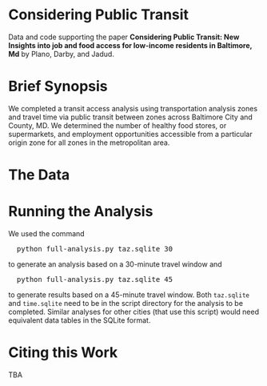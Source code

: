 Considering Public Transit
========================

Data and code supporting the paper **Considering Public Transit:  New Insights into job and food access for low-income residents in Baltimore, Md** by Plano, Darby, and Jadud.

Brief Synopsis
====
We completed a transit access analysis using transportation analysis zones and travel time via public transit between zones across Baltimore City and County, MD. We determined the number of healthy food stores, or supermarkets, and employment opportunities accessible from a particular origin zone for all zones in the metropolitan area.

The Data
===

Running the Analysis
===
We used the command

<pre>
  python full-analysis.py taz.sqlite 30
</pre>

to generate an analysis based on a 30-minute travel window and

<pre>
  python full-analysis.py taz.sqlite 45
</pre>

to generate results based on a 45-minute travel window. Both <code>taz.sqlite</code> and <code>time.sqlite</code> need to be in the script directory for the analysis to be completed. Similar analyses for other cities (that use this script) would need equivalent data tables in the SQLite format.

Citing this Work
====
TBA